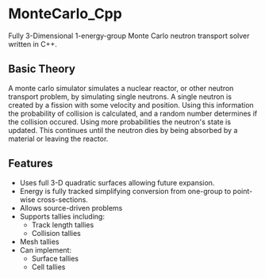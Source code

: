 # MonteCarlo_Cpp
Fully 3-Dimensional 1-energy-group Monte Carlo neutron transport solver written in C++.

## Basic Theory
A monte carlo simulator simulates a nuclear reactor, or other neutron transport problem, by simulating single neutrons. A single neutron is created by a fission with some velocity and position. Using this information the probability of collision is calculated, and a random number determines if the collision occured. Using more probabilities the neutron's state is updated. This continues until the neutron dies by being absorbed by a material or leaving the reactor.

## Features
- Uses full 3-D quadratic surfaces allowing future expansion.
- Energy is fully tracked simplifying conversion from one-group to point-wise cross-sections.
- Allows source-driven problems
- Supports tallies including:
  - Track length tallies
  -  Collision tallies
 - Mesh tallies
- Can implement:
  - Surface tallies
  - Cell tallies
